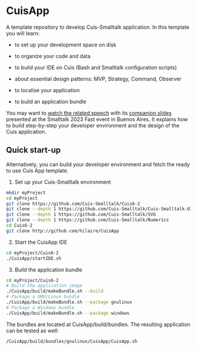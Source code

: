 # CuisApp

A template repository to develop Cuis-Smalltalk application. In this
template you will learn:


- to set up your development space on disk

- to organize your code and data

- to build your IDE on Cuis (Bash and Smalltalk configuration scripts)

- about essential design patterns: MVP, Strategy, Command, Observer

- to localise your application

- to build an application bundle


You may want to [watch the related
speech](https://youtu.be/E3eDDSPCf7c?si=qUBf3i_fHnZCUX9t) with its
[companion
slides](https://github.com/hilaire/CuisApp/blob/main/resources/doc/smalltalk2023/gui-app.pdf)
presented at the Smalltalk 2023 Fast event in Buenos Aires. It
explains how to build step-by-step your developer environment and the
design of the Cuis application.

## Quick start-up

Alternatively, you can build your developer environment and fetch the
ready to use Cuis App template.

1. Set up your Cuis-Smalltalk environment

```bash
mkdir myProject
cd myProject
git clone https://github.com/Cuis-Smalltalk/Cuis6-2
git clone --depth 1 https://github.com/Cuis-Smalltalk/Cuis-Smalltalk-UI
git clone --depth 1 https://github.com/Cuis-Smalltalk/SVG
git clone --depth 1 https://github.com/Cuis-Smalltalk/Numerics
cd Cuis6-2
git clone http://github.com/hilaire/CuisApp
```

2. Start the CuisApp IDE
```bash
cd myProject/Cuis6-2
./CuisApp/startIDE.sh
```
3. Build the application bundle

```bash
cd myProject/Cuis6-2
# Build the application image
./CuisApp/build/makeBundle.sh --build
# Package a GNU/Linux bundle
./CuisApp/build/makeBundle.sh --package gnulinux
# Package a Windows bundle
./CuisApp/build/makeBundle.sh --package windows
```

The bundles are located at CuisApp/build/bundles. The resulting
application can be tested as well:

```bash
/CuisApp/build/bundles/gnulinux/CuisApp/CuisApp.sh
```
